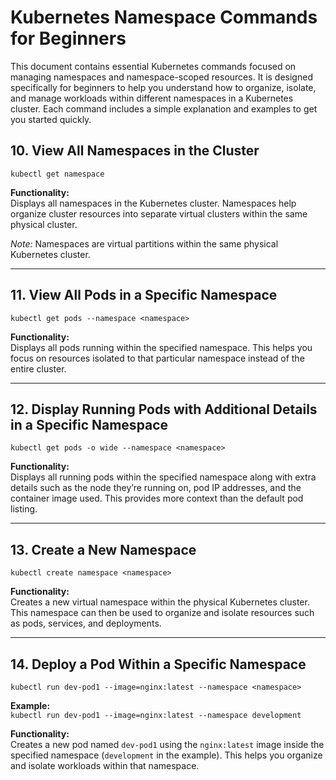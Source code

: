 # Kubernetes Namespace Commands for Beginners

This document contains essential Kubernetes commands focused on managing namespaces and namespace-scoped resources. It is designed specifically for beginners to help you understand how to organize, isolate, and manage workloads within different namespaces in a Kubernetes cluster. Each command includes a simple explanation and examples to get you started quickly.

## 10. View All Namespaces in the Cluster

`kubectl get namespace`

**Functionality:**  
Displays all namespaces in the Kubernetes cluster. Namespaces help organize cluster resources into separate virtual clusters within the same physical cluster.

*Note:* Namespaces are virtual partitions within the same physical Kubernetes cluster.

---

## 11. View All Pods in a Specific Namespace

`kubectl get pods --namespace <namespace>`

**Functionality:**  
Displays all pods running within the specified namespace. This helps you focus on resources isolated to that particular namespace instead of the entire cluster.

---

## 12. Display Running Pods with Additional Details in a Specific Namespace

`kubectl get pods -o wide --namespace <namespace>`

**Functionality:**  
Displays all running pods within the specified namespace along with extra details such as the node they’re running on, pod IP addresses, and the container image used. This provides more context than the default pod listing.

---

## 13. Create a New Namespace

`kubectl create namespace <namespace>`

**Functionality:**  
Creates a new virtual namespace within the physical Kubernetes cluster. This namespace can then be used to organize and isolate resources such as pods, services, and deployments.

---

## 14. Deploy a Pod Within a Specific Namespace

`kubectl run dev-pod1 --image=nginx:latest --namespace <namespace>`

**Example:**  
`kubectl run dev-pod1 --image=nginx:latest --namespace development`

**Functionality:**  
Creates a new pod named `dev-pod1` using the `nginx:latest` image inside the specified namespace (`development` in the example). This helps you organize and isolate workloads within that namespace.
